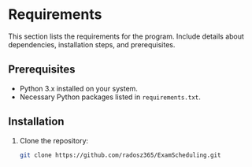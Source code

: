 # Requirements

This section lists the requirements for the program.
Include details about dependencies, installation steps, and prerequisites.





## Prerequisites

- Python 3.x installed on your system.
- Necessary Python packages listed in `requirements.txt`.

## Installation

1. Clone the repository:
   ```bash
   git clone https://github.com/radosz365/ExamScheduling.git

